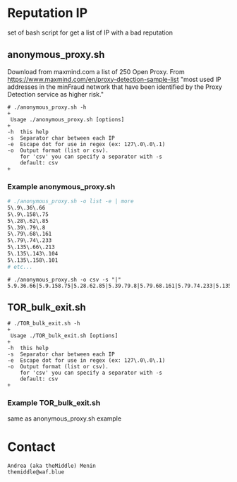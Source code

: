 # Reputation IP
set of bash script for get a list of IP with a bad reputation

## anonymous_proxy.sh
Download from maxmind.com a list of 250 Open Proxy. From https://www.maxmind.com/en/proxy-detection-sample-list 
"most used IP addresses in the minFraud network that have been identified by the Proxy Detection service as higher risk."
```
# ./anonymous_proxy.sh -h
+
 Usage ./anonymous_proxy.sh [options]
+
-h	this help
-s	Separator char between each IP
-e	Escape dot for use in regex (ex: 127\.0\.0\.1)
-o	Output format (list or csv).
  	for 'csv' you can specify a separator with -s
  	default: csv
+
```
### Example anonymous_proxy.sh
```sh
# ./anonymous_proxy.sh -o list -e | more
5\.9\.36\.66
5\.9\.158\.75
5\.28\.62\.85
5\.39\.79\.8
5\.79\.68\.161
5\.79\.74\.233
5\.135\.66\.213
5\.135\.143\.104
5\.135\.158\.101
# etc...
```

```
# ./anonymous_proxy.sh -o csv -s "|"
5.9.36.66|5.9.158.75|5.28.62.85|5.39.79.8|5.79.68.161|5.79.74.233|5.135.66.213|5.135.143.104....
```

## TOR_bulk_exit.sh
```
# ./TOR_bulk_exit.sh -h
+
 Usage ./TOR_bulk_exit.sh [options]
+
-h	this help
-s	Separator char between each IP
-e	Escape dot for use in regex (ex: 127\.0\.0\.1)
-o	Output format (list or csv).
  	for 'csv' you can specify a separator with -s
  	default: csv
+
```

### Example TOR_bulk_exit.sh
same as anonymous_proxy.sh example

# Contact
```
Andrea (aka theMiddle) Menin
themiddle@waf.blue
```
